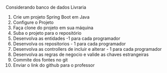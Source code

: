 Considerando banco de dados Livraria


1) Crie um projeto Spring Boot em Java 
2) Configure o Projeto
3) Faça clone do projeto em sua máquina
4) Suba o projeto para o repositório
5)  Desenvolva as entidades -1 para cada programador
6) Desenvolva os repositorios - 1 para cada programador
7) Desenvolva as controllers de incluir e alterar - 1 para cada programador
8) Desenvolva as regras de negocio e valide as chaves estrangeiras
9) Commite dos fontes no git
10) Enviar o link do github para o professor